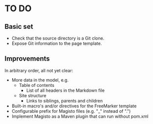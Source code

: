 # TO DO

## Basic set

* Check that the source directory is a Git clone.
* Expose Git information to the page template.

## Improvements

In arbitrary order, all not yet clear:

* More data in the model, e.g.
    * Table of contents
        * List of all headers in the Markdown file
    * Site structure
        * Links to siblings, parents and children
* Built-in macro's and/or directives for the FreeMarker template
* Configurable prefix for Magisto files (e.g. "_" instead of ".")
* Implement Magisto as a Maven plugin that can run without pom.xml

